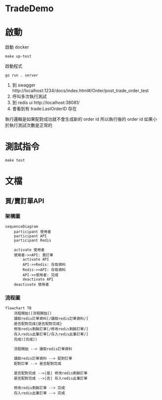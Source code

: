# TradeDemo

# 啟動
啟動 docker
```
make up-test
```

啟動程式
```
go run . server
```

1. 到 swagger http://localhost:1234/docs/index.html#/Order/post_trade_order_test
2. 呼叫多次執行測試
3. 到 redis ui http://localhost:38081/
4. 會看到有 trade:LastOrderID 存在

執行邏輯是如果配對成功就不會生成新的 order id
所以執行後的 order id 如果小於執行測試次數是正常的

# 測試指令
```
make test
```

# 文檔

## 買/賣訂單API

### 架構圖

```mermaid
sequenceDiagram
    participant 使用者
    participant API
    participant Redis

    activate 使用者 
    使用者->>API: 賣訂單
        activate API
        API->>Redis: 存取資料
        Redis->>API: 存取資料
        API->>使用者: 完成
        deactivate API
    deactivate 使用者
```

### 流程圖

```mermaid
flowchart TB
    流程開始([流程開始])
    讀取redis訂單資料[/讀取redis訂單資料/]
    是否配對完成{是否配對完成}
    修改redis剩餘訂單[/修改redis剩餘訂單/]
    存入redis此筆訂單[/存入redis此筆訂單/]
    完成([完成])

    流程開始 --> 讀取redis訂單資料
    
    讀取redis訂單資料 --> 配對訂單
    配對訂單 --> 是否配對完成

    是否配對完成 -->|是| 修改redis剩餘訂單
    是否配對完成 -->|否| 存入redis此筆訂單
    
    修改redis剩餘訂單 --> 完成
    存入redis此筆訂單 --> 完成
```
